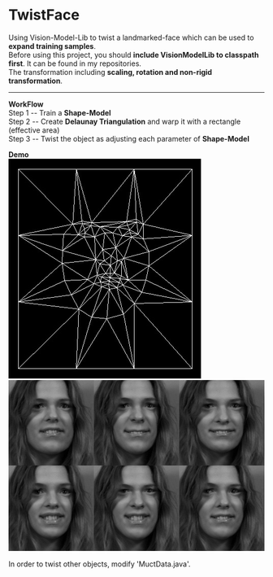 # TwistFace  
Using Vision-Model-Lib to twist a landmarked-face which can be used to __expand training samples__.  
Before using this project, you should __include VisionModelLib to classpath first__. It can be found in my repositories.  
The transformation including __scaling, rotation and non-rigid transformation__.   

----  
  
__WorkFlow__  
Step 1 -- Train a __Shape-Model__  
Step 2 -- Create __Delaunay Triangulation__  and warp it with a rectangle (effective area)  
Step 3 -- Twist the object as adjusting each parameter of __Shape-Model__  
  
__Demo__  
![demo_delaunay](https://github.com/htkseason/TwistFace/blob/master/demos/demo1.jpg)    
![demo](https://github.com/htkseason/TwistFace/blob/master/demos/demo2.png)  
  
In order to twist other objects, modify 'MuctData.java'.
